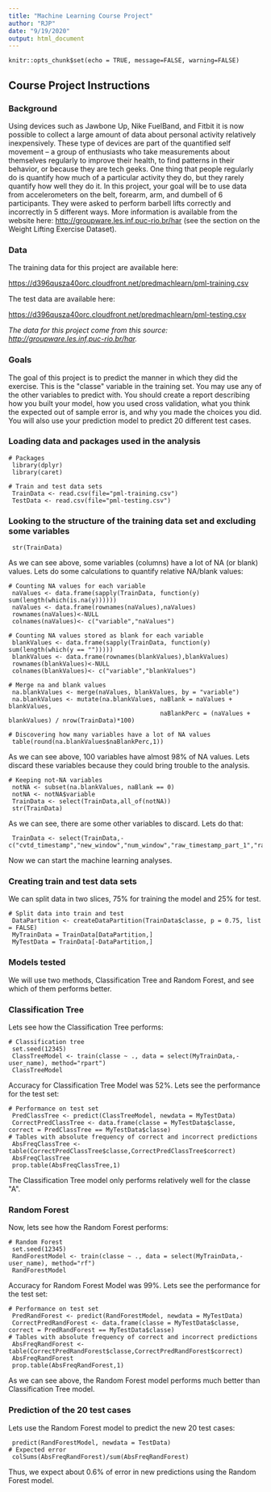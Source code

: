 ```yaml
---
title: "Machine Learning Course Project"
author: "RJP"
date: "9/19/2020"
output: html_document
---
```


```{r setup, include=FALSE}
knitr::opts_chunk$set(echo = TRUE, message=FALSE, warning=FALSE)
```

## Course Project Instructions

### Background
Using devices such as Jawbone Up, Nike FuelBand, and Fitbit it is now possible to collect a large amount of data about personal activity relatively inexpensively. These type of devices are part of the quantified self movement – a group of enthusiasts who take measurements about themselves regularly to improve their health, to find patterns in their behavior, or because they are tech geeks. One thing that people regularly do is quantify how much of a particular activity they do, but they rarely quantify how well they do it. In this project, your goal will be to use data from accelerometers on the belt, forearm, arm, and dumbell of 6 participants. They were asked to perform barbell lifts correctly and incorrectly in 5 different ways. More information is available from the website here: http://groupware.les.inf.puc-rio.br/har (see the section on the Weight Lifting Exercise Dataset).

### Data
The training data for this project are available here:

https://d396qusza40orc.cloudfront.net/predmachlearn/pml-training.csv

The test data are available here:

https://d396qusza40orc.cloudfront.net/predmachlearn/pml-testing.csv

*The data for this project come from this source: http://groupware.les.inf.puc-rio.br/har.*

### Goals

The goal of this project is to predict the manner in which they did the exercise. This is the "classe" variable in the training set. You may use any of the other variables to predict with. You should create a report describing how you built your model, how you used cross validation, what you think the expected out of sample error is, and why you made the choices you did. You will also use your prediction model to predict 20 different test cases.

### Loading data and packages used in the analysis

```{r}
# Packages
 library(dplyr)
 library(caret)

# Train and test data sets
 TrainData <- read.csv(file="pml-training.csv")
 TestData <- read.csv(file="pml-testing.csv")
```

### Looking to the structure of the training data set and excluding some variables

```{r}
 str(TrainData)
```

As we can see above, some variables (columns) have a lot of NA (or blank) values. Lets do some calculations to quantify relative NA/blank values:

```{r}
# Counting NA values for each variable 
 naValues <- data.frame(sapply(TrainData, function(y) sum(length(which(is.na(y))))))
 naValues <- data.frame(rownames(naValues),naValues)
 rownames(naValues)<-NULL
 colnames(naValues)<- c("variable","naValues")

# Counting NA values stored as blank for each variable
 blankValues <- data.frame(sapply(TrainData, function(y) sum(length(which(y == "")))))
 blankValues <- data.frame(rownames(blankValues),blankValues)
 rownames(blankValues)<-NULL
 colnames(blankValues)<- c("variable","blankValues")
 
# Merge na and blank values
 na.blankValues <- merge(naValues, blankValues, by = "variable")
 na.blankValues <- mutate(na.blankValues, naBlank = naValues + blankValues,
                                          naBlankPerc = (naValues + blankValues) / nrow(TrainData)*100)
 
# Discovering how many variables have a lot of NA values
 table(round(na.blankValues$naBlankPerc,1))
```
As we can see above, 100 variables have almost 98% of NA values. Lets discard these variables because they could bring trouble to the analysis.   

```{r}
# Keeping not-NA variables
 notNA <- subset(na.blankValues, naBlank == 0)
 notNA <- notNA$variable
 TrainData <- select(TrainData,all_of(notNA))
 str(TrainData)
```
As we can see, there are some other variables to discard. Lets do that:

```{r}
 TrainData <- select(TrainData,-c("cvtd_timestamp","new_window","num_window","raw_timestamp_part_1","raw_timestamp_part_2","X"))
```

Now we can start the machine learning analyses.

### Creating train and test data sets

We can split data in two slices, 75% for training the model and 25% for test.

```{r}
# Split data into train and test
 DataPartition <- createDataPartition(TrainData$classe, p = 0.75, list = FALSE)
 MyTrainData = TrainData[DataPartition,]
 MyTestData = TrainData[-DataPartition,]
```

### Models tested

We will use two methods, Classification Tree and Random Forest, and see which of them performs better.

### Classification Tree

Lets see how the Classification Tree performs:

```{r}
# Classification tree
 set.seed(12345)
 ClassTreeModel <- train(classe ~ ., data = select(MyTrainData,-user_name), method="rpart")
 ClassTreeModel
```

Accuracy for Classification Tree Model was 52%. Lets see the performance for the test set:

```{r}
# Performance on test set
 PredClassTree <- predict(ClassTreeModel, newdata = MyTestData)
 CorrectPredClassTree <- data.frame(classe = MyTestData$classe, correct = PredClassTree == MyTestData$classe)
# Tables with absolute frequency of correct and incorrect predictions
 AbsFreqClassTree <- table(CorrectPredClassTree$classe,CorrectPredClassTree$correct)
 AbsFreqClassTree
 prop.table(AbsFreqClassTree,1)
```

The Classification Tree model only performs relatively well for the classe "A".

### Random Forest

Now, lets see how the Random Forest performs:

```{r}
# Random Forest
 set.seed(12345)
 RandForestModel <- train(classe ~ ., data = select(MyTrainData,-user_name), method="rf")
 RandForestModel
```

Accuracy for Random Forest Model was 99%. Lets see the performance for the test set:

```{r}
# Performance on test set
 PredRandForest <- predict(RandForestModel, newdata = MyTestData)
 CorrectPredRandForest <- data.frame(classe = MyTestData$classe, correct = PredRandForest == MyTestData$classe)
# Tables with absolute frequency of correct and incorrect predictions
 AbsFreqRandForest <- table(CorrectPredRandForest$classe,CorrectPredRandForest$correct)
 AbsFreqRandForest
 prop.table(AbsFreqRandForest,1)
```

As we can see above, the Random Forest model performs much better than Classification Tree model.

### Prediction of the 20 test cases

Lets use the Random Forest model to predict the new 20 test cases:

```{r}
 predict(RandForestModel, newdata = TestData)
# Expected error
 colSums(AbsFreqRandForest)/sum(AbsFreqRandForest)
```

Thus, we expect about 0.6% of error in new predictions using the Random Forest model.